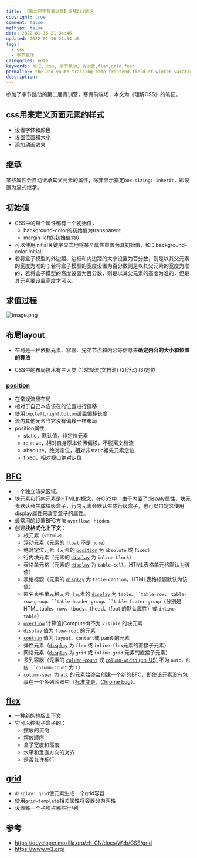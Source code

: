 ```yaml
---
title: 【第二届字节青训营】理解CSS笔记
copyright: true
comment: false
mathjax: false
date: 2022-01-16 21:34:46
updated: 2022-01-16 21:34:46
tags:
  - css
  - 字节跳动
categories: note
keywords: 笔记, css, 字节跳动, 青训营,flex,grid,feat
permalink: the-2nd-youth-training-camp-frontend-field-of-winter-vacation-understanding-css-chapter/
description:
---
```

参加了字节跳动的第二届青训营，寒假前端场，本文为《理解CSS》的笔记。
<!--more-->
## css用来定义页面元素的样式

- 设置字体和颜色
- 设置位置和大小
- 添加动画效果

## 继承

某些属性会自动继承其父元素的属性，除非显示指定`box-sizing: inherit`，即设置为显式继承。

## 初始值

- CSS中的每个属性都有一个初始值，
  - background-color的初始值为transparent
  - margin-left的初始值为0
- 可以使用initial关键字显式地将某个属性重置为其初始值，如：background-color:initial;
- 若将盒子模型的外边距、边框和内边距的大小设置为百分数，则是以其父元素的宽度为准的；若将盒子模型的宽度设置为百分数则是以其父元素的宽度为准的，若将盒子模型的高度设置为百分数，则是以其父元素的高度为准的，但是其元素要设置高度才可以。

## 求值过程

![image.png](https://p6-juejin.byteimg.com/tos-cn-i-k3u1fbpfcp/a6d1f306109d451fac67fba1a80d7216~tplv-k3u1fbpfcp-watermark.image?)

## 布局layout

- 布局是一种依据元素、容器、兄弟节点和内容等信息来**确定内容的大小和位置的算法**

- CSS中的布局技术有三大类
    (1)常规流(文档流)
    (2)浮动
    (3)定位

### [position](https://developer.mozilla.org/zh-CN/docs/Web/CSS/position)

- 在常规流里布局
- 相对于自己本应该在的位置进行偏移
- 使用`top`,`left`,`right`,`bottom`设置偏移长度
- 流内其他元素当它没有偏移一样布局
- position属性
  - static，默认值，非定位元素
  - relative，相对自身原本位置偏移，不脱离文档流
  - absolute，绝对定位，相对非static祖先元素定位
  - fixed，相对视口绝对定位

## [BFC](https://developer.mozilla.org/zh-CN/docs/Web/Guide/CSS/Block_formatting_context)

- 一个独立渲染区域。
- 块元素和行内元素是HTML的概念，在CSS中，由于内置了dispaly属性，块元素默认会生成块级盒子，行内元素会默认生成行级盒子，也可以自定义使用display属性来改变盒子的属性。
- 最常用的设置BFC方法 `overflow: hidden`
- 创建**块格式化上下文**：
  - 根元素（`<html>）`
  - 浮动元素（元素的 [`float`](https://developer.mozilla.org/zh-CN/docs/Web/CSS/float) 不是 `none`）
  - 绝对定位元素（元素的 [`position`](https://developer.mozilla.org/zh-CN/docs/Web/CSS/position) 为 `absolute` 或 `fixed`）
  - 行内块元素（元素的 [`display`](https://developer.mozilla.org/zh-CN/docs/Web/CSS/display) 为 `inline-block`）
  - 表格单元格（元素的 [`display`](https://developer.mozilla.org/zh-CN/docs/Web/CSS/display) 为 `table-cell`，HTML表格单元格默认为该值）
  - 表格标题（元素的 [`display`](https://developer.mozilla.org/zh-CN/docs/Web/CSS/display) 为 `table-caption`，HTML表格标题默认为该值）
  - 匿名表格单元格元素（元素的 [`display`](https://developer.mozilla.org/zh-CN/docs/Web/CSS/display) 为 `table、``table-row`、 `table-row-group、``table-header-group、``table-footer-group`（分别是HTML table、row、tbody、thead、tfoot 的默认属性）或 `inline-table`）
  - [`overflow`](https://developer.mozilla.org/zh-CN/docs/Web/CSS/overflow) 计算值(Computed)不为 `visible` 的块元素
  - [`display`](https://developer.mozilla.org/zh-CN/docs/Web/CSS/display) 值为 `flow-root` 的元素
  - [`contain`](https://developer.mozilla.org/zh-CN/docs/Web/CSS/contain) 值为 `layout`、`content`或 paint 的元素
  - 弹性元素（[`display`](https://developer.mozilla.org/zh-CN/docs/Web/CSS/display) 为 `flex` 或 `inline-flex`元素的直接子元素）
  - 网格元素（[`display`](https://developer.mozilla.org/zh-CN/docs/Web/CSS/display) 为 `grid` 或 `inline-grid` 元素的直接子元素）
  - 多列容器（元素的 [`column-count`](https://developer.mozilla.org/zh-CN/docs/Web/CSS/column-count) 或 [`column-width` (en-US)](https://developer.mozilla.org/en-US/docs/Web/CSS/column-width "Currently only available in English (US)") 不为 `auto，包括 ``column-count` 为 `1`）
  - `column-span` 为 `all` 的元素始终会创建一个新的BFC，即使该元素没有包裹在一个多列容器中（[标准变更](https://github.com/w3c/csswg-drafts/commit/a8634b96900279916bd6c505fda88dda71d8ec51)，[Chrome bug](https://bugs.chromium.org/p/chromium/issues/detail?id=709362)）。

## [flex](https://developer.mozilla.org/zh-CN/docs/Web/CSS/flex)

- 一种新的排版上下文
- 它可以控制子盒子的：
  - 摆放的流向
  - 摆放顺序
  - 盒子宽度和高度
  - 水平和垂直方向的对齐
  - 是否允许折行

## [grid](https://developer.mozilla.org/zh-CN/docs/Web/CSS/grid)

- `display: grid`使元素生成一个grid容器
- 使用`grid-template`相关属性将容器分为网格
- 设置每一个子项占哪些行/列

## 参考

- <https://developer.mozilla.org/zh-CN/docs/Web/CSS/grid>
- <https://www.w3.org/>
